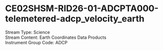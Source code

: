 # CE02SHSM-RID26-01-ADCPTA000-telemetered-adcp_velocity_earth

Stream Type: Science<br>
Stream Content: Earth Coordinates Data Products<br>
Instrument Group Code: ADCP<br>
